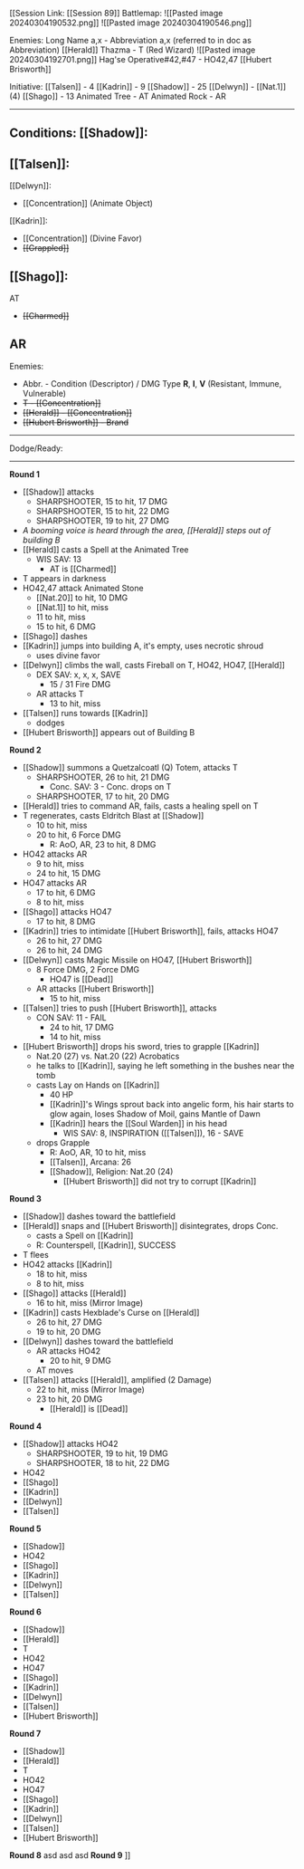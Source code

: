 [[Session Link:
[[Session 89]]
Battlemap:
![[Pasted image 20240304190532.png]]
![[Pasted image 20240304190546.png]]

Enemies:
Long Name a,x - Abbreviation a,x (referred to in doc as Abbreviation)
[[Herald]]
Thazma - T (Red Wizard) ![[Pasted image 20240304192701.png]]
Hag'se Operative#42,#47 - HO42,47
[[Hubert Brisworth]]

Initiative:
[[Talsen]] - 4
[[Kadrin]] - 9
[[Shadow]] - 25
[[Delwyn]] - [[Nat.1]] (4)
[[Shago]] - 13
Animated Tree - AT
Animated Rock - AR

---
Conditions:
[[Shadow]]:
- 

[[Talsen]]:
- 

[[Delwyn]]:
- [[Concentration]]  (Animate Object)

[[Kadrin]]:
- [[Concentration]] (Divine Favor)
- ~~[[Grappled]]~~

[[Shago]]: 
- 

AT
- ~~[[Charmed]]~~

AR
- 

Enemies:
- Abbr. - Condition (Descriptor) / DMG Type __R__, __I__, __V__ (Resistant, Immune, Vulnerable)
- ~~T - [[Concentration]]~~
- ~~[[Herald]] - [[Concentration]]~~
- ~~[[Hubert Brisworth]] - Brand~~


---
Dodge/Ready:

---
**Round 1**
- [[Shadow]] attacks
	- SHARPSHOOTER, 15 to hit, 17 DMG
	- SHARPSHOOTER, 15 to hit, 22 DMG
	- SHARPSHOOTER, 19 to hit, 27 DMG
- _A booming voice is heard through the area, [[Herald]] steps out of  building B_
- [[Herald]] casts a Spell at the Animated Tree
	- WIS SAV: 13
		- AT is [[Charmed]]
- T appears in darkness
- HO42,47 attack Animated Stone
	- [[Nat.20]] to hit, 10 DMG
	- [[Nat.1]] to hit, miss
	- 11 to hit, miss
	- 15 to hit, 6 DMG
- [[Shago]] dashes
- [[Kadrin]] jumps into building A, it's empty, uses necrotic shroud
	- uses divine favor
- [[Delwyn]] climbs the wall, casts Fireball on T, HO42, HO47, [[Herald]]
	- DEX SAV: x, x, x, SAVE
		- 15 / 31 Fire DMG
	- AR attacks T
		- 13 to hit, miss
- [[Talsen]] runs towards [[Kadrin]]
	- dodges
- [[Hubert Brisworth]] appears out of Building B

**Round 2**
- [[Shadow]] summons a Quetzalcoatl (Q) Totem, attacks T
	- SHARPSHOOTER, 26 to hit, 21 DMG
		- Conc. SAV: 3 - Conc. drops on T
	- SHARPSHOOTER, 17 to hit, 20 DMG
- [[Herald]] tries to command AR, fails, casts a healing spell on T
- T regenerates, casts Eldritch Blast at [[Shadow]]
	- 10 to hit, miss
	- 20 to hit, 6 Force DMG
		- R: AoO, AR, 23 to hit, 8 DMG
- HO42 attacks AR
	- 9 to hit, miss
	- 24 to hit, 15 DMG
- HO47 attacks AR
	- 17 to hit, 6 DMG
	- 8 to hit, miss
- [[Shago]] attacks HO47
	- 17 to hit, 8 DMG
- [[Kadrin]] tries to intimidate [[Hubert Brisworth]], fails, attacks HO47
	- 26 to hit, 27 DMG
	- 26 to hit, 24 DMG
- [[Delwyn]] casts Magic Missile on HO47, [[Hubert Brisworth]]
	- 8 Force DMG, 2 Force DMG
		- HO47 is [[Dead]]
	- AR attacks [[Hubert Brisworth]]
		- 15 to hit, miss
- [[Talsen]] tries to push [[Hubert Brisworth]], attacks
	- CON SAV: 11 - FAIL
		- 24 to hit, 17 DMG
		- 14 to hit, miss
- [[Hubert Brisworth]] drops his sword, tries to grapple [[Kadrin]]
	- Nat.20 (27) vs. Nat.20 (22) Acrobatics
	- he talks to [[Kadrin]], saying he left something in the bushes near the tomb
	- casts Lay on Hands on [[Kadrin]]
		- 40 HP
		- [[Kadrin]]'s Wings sprout back into angelic form, his hair starts to glow again, loses Shadow of Moil, gains Mantle of Dawn
		- [[Kadrin]] hears the [[Soul Warden]] in his head
			- WIS SAV: 8, INSPIRATION ([[Talsen]]), 16 - SAVE
	- drops Grapple
		- R: AoO, AR, 10 to hit, miss
		- [[Talsen]], Arcana: 26
		- [[Shadow]], Religion: Nat.20 (24)
			- [[Hubert Brisworth]] did not try to corrupt [[Kadrin]]

**Round 3**
- [[Shadow]] dashes toward the battlefield
- [[Herald]] snaps and [[Hubert Brisworth]] disintegrates, drops Conc.
	- casts a Spell on [[Kadrin]]
	- R: Counterspell, [[Kadrin]], SUCCESS
- T flees
- HO42 attacks [[Kadrin]]
	- 18 to hit, miss
	- 8 to hit, miss
- [[Shago]] attacks [[Herald]]
	- 16 to hit, miss (Mirror Image)
- [[Kadrin]] casts Hexblade's Curse on [[Herald]]
	- 26 to hit, 27 DMG
	- 19 to hit, 20 DMG
- [[Delwyn]] dashes toward the battlefield
	- AR attacks HO42
		- 20 to hit, 9 DMG
	- AT moves
- [[Talsen]] attacks [[Herald]], amplified (2 Damage)
	- 22 to hit, miss (Mirror Image)
	- 23 to hit, 20 DMG
		- [[Herald]] is [[Dead]]

**Round 4**
- [[Shadow]] attacks HO42
	- SHARPSHOOTER, 19 to hit, 19 DMG
	- SHARPSHOOTER, 18 to hit, 22 DMG
- HO42 
- [[Shago]] 
- [[Kadrin]] 
- [[Delwyn]] 
- [[Talsen]] 

**Round 5**
- [[Shadow]] 
- HO42 
- [[Shago]] 
- [[Kadrin]] 
- [[Delwyn]] 
- [[Talsen]] 

**Round 6**
- [[Shadow]] 
- [[Herald]] 
- T 
- HO42 
- HO47 
- [[Shago]] 
- [[Kadrin]] 
- [[Delwyn]] 
- [[Talsen]] 
- [[Hubert Brisworth]] 

**Round 7**
- [[Shadow]] 
- [[Herald]] 
- T 
- HO42 
- HO47 
- [[Shago]] 
- [[Kadrin]] 
- [[Delwyn]] 
- [[Talsen]] 
- [[Hubert Brisworth]] 

**Round 8**
asd
asd
asd
**Round 9**
]]